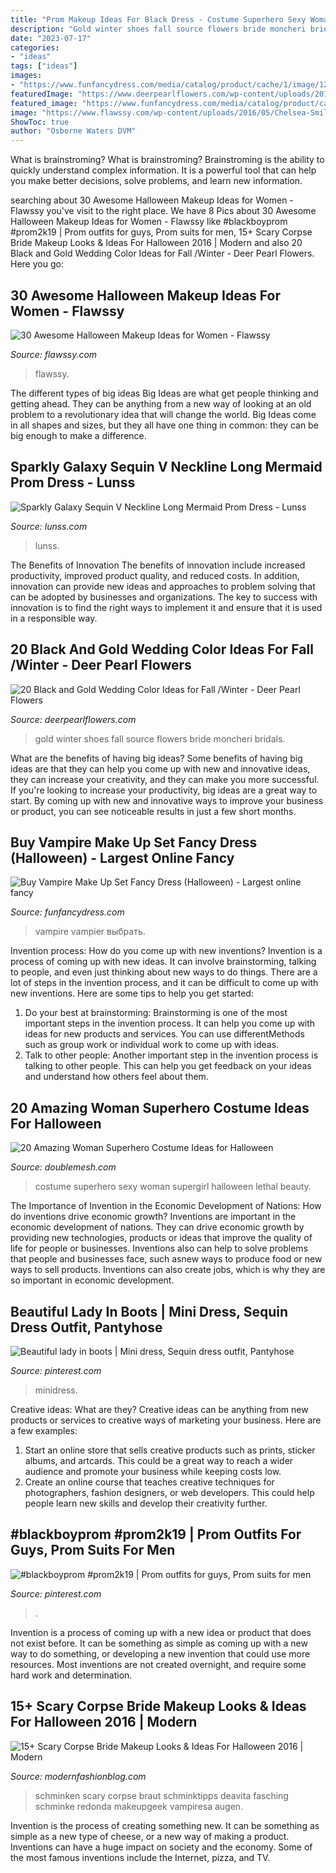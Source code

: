```yaml
---
title: "Prom Makeup Ideas For Black Dress - Costume Superhero Sexy Woman Supergirl Halloween Lethal Beauty"
description: "Gold winter shoes fall source flowers bride moncheri bridals"
date: "2023-07-17"
categories:
- "ideas"
tags: ["ideas"]
images:
- "https://www.funfancydress.com/media/catalog/product/cache/1/image/1200x/040ec09b1e35df139433887a97daa66f/S/M/SMF37808.jpg"
featuredImage: "https://www.deerpearlflowers.com/wp-content/uploads/2017/09/Black-and-Gold-Wedding-Shoes.jpg"
featured_image: "https://www.funfancydress.com/media/catalog/product/cache/1/image/1200x/040ec09b1e35df139433887a97daa66f/S/M/SMF37808.jpg"
image: "https://www.flawssy.com/wp-content/uploads/2016/05/Chelsea-Smile-Halloween-Makeup-1.jpg"
ShowToc: true
author: "Osborne Waters DVM"
---
```



What is brainstroming?
What is brainstroming? Brainstroming is the ability to quickly understand complex information. It is a powerful tool that can help you make better decisions, solve problems, and learn new information.

	

		
searching about 30 Awesome Halloween Makeup Ideas for Women - Flawssy you've visit to the right place. We have 8 Pics about 30 Awesome Halloween Makeup Ideas for Women - Flawssy like #blackboyprom #prom2k19 | Prom outfits for guys, Prom suits for men, 15+ Scary Corpse Bride Makeup Looks &amp; Ideas For Halloween 2016 | Modern and also 20 Black and Gold Wedding Color Ideas for Fall /Winter - Deer Pearl Flowers. Here you go:
		
    
## 30 Awesome Halloween Makeup Ideas For Women - Flawssy

<img loading=lazy src="https://www.flawssy.com/wp-content/uploads/2016/05/Chelsea-Smile-Halloween-Makeup-1.jpg" onerror="this.onerror=null;this.src='https://tse3.mm.bing.net/th?id=OIP.Q0JEzKXIneWMbJ0MwW7bIgHaJ4&amp;pid=15.1';" alt="30 Awesome Halloween Makeup Ideas for Women - Flawssy">

_Source: flawssy.com_

>flawssy. 

	

The different types of big ideas
Big Ideas are what get people thinking and getting ahead. They can be anything from a new way of looking at an old problem to a revolutionary idea that will change the world. Big Ideas come in all shapes and sizes, but they all have one thing in common: they can be big enough to make a difference.

    
## Sparkly Galaxy Sequin V Neckline Long Mermaid Prom Dress - Lunss

<img loading=lazy src="https://www.lunss.com/uploads/custom/2019/05/1905191579/Plus-size-sparkly-galaxy-plunging-mermaid-prom-dress-with-long-train.jpg" onerror="this.onerror=null;this.src='https://tse4.mm.bing.net/th?id=OIP.WstotW1oOEZ-jXhP3LJWrwHaJ4&amp;pid=15.1';" alt="Sparkly Galaxy Sequin V Neckline Long Mermaid Prom Dress - Lunss">

_Source: lunss.com_

>lunss. 

	

The Benefits of Innovation
The benefits of innovation include increased productivity, improved product quality, and reduced costs. In addition, innovation can provide new ideas and approaches to problem solving that can be adopted by businesses and organizations. The key to success with innovation is to find the right ways to implement it and ensure that it is used in a responsible way.

    
## 20 Black And Gold Wedding Color Ideas For Fall /Winter - Deer Pearl Flowers

<img loading=lazy src="https://www.deerpearlflowers.com/wp-content/uploads/2017/09/Black-and-Gold-Wedding-Shoes.jpg" onerror="this.onerror=null;this.src='https://tse2.mm.bing.net/th?id=OIP.vfMsiksDwup9IA_8tHaZVQHaLH&amp;pid=15.1';" alt="20 Black and Gold Wedding Color Ideas for Fall /Winter - Deer Pearl Flowers">

_Source: deerpearlflowers.com_

>gold winter shoes fall source flowers bride moncheri bridals. 

	

What are the benefits of having big ideas?
Some benefits of having big ideas are that they can help you come up with new and innovative ideas, they can increase your creativity, and they can make you more successful. If you're looking to increase your productivity, big ideas are a great way to start. By coming up with new and innovative ways to improve your business or product, you can see noticeable results in just a few short months.

    
## Buy Vampire Make Up Set Fancy Dress (Halloween) - Largest Online Fancy

<img loading=lazy src="https://www.funfancydress.com/media/catalog/product/cache/1/image/1200x/040ec09b1e35df139433887a97daa66f/S/M/SMF37808.jpg" onerror="this.onerror=null;this.src='https://tse3.mm.bing.net/th?id=OIP.YktTVAaAcNahm8L2gxSI-AHaK1&amp;pid=15.1';" alt="Buy Vampire Make Up Set Fancy Dress (Halloween) - Largest online fancy">

_Source: funfancydress.com_

>vampire vampier выбрать. 

	

Invention process: How do you come up with new inventions?
Invention is a process of coming up with new ideas. It can involve brainstorming, talking to people, and even just thinking about new ways to do things. There are a lot of steps in the invention process, and it can be difficult to come up with new inventions. Here are some tips to help you get started: 
1. Do your best at brainstorming: Brainstorming is one of the most important steps in the invention process. It can help you come up with ideas for new products and services. You can use differentMethods such as group work or individual work to come up with ideas. 
2. Talk to other people: Another important step in the invention process is talking to other people. This can help you get feedback on your ideas and understand how others feel about them. 

    
## 20 Amazing Woman Superhero Costume Ideas For Halloween

<img loading=lazy src="https://www.doublemesh.com/wp-content/uploads/2017/10/Sexy-Supergirl-Costume.jpg" onerror="this.onerror=null;this.src='https://tse1.mm.bing.net/th?id=OIP.Axzng9as5ghAE_s5xcg5ogHaKl&amp;pid=15.1';" alt="20 Amazing Woman Superhero Costume Ideas for Halloween">

_Source: doublemesh.com_

>costume superhero sexy woman supergirl halloween lethal beauty. 

	

The Importance of Invention in the Economic Development of Nations: How do inventions drive economic growth?
Inventions are important in the economic development of nations. They can drive economic growth by providing new technologies, products or ideas that improve the quality of life for people or businesses. Inventions also can help to solve problems that people and businesses face, such asnew ways to produce food or new ways to sell products. Inventions can also create jobs, which is why they are so important in economic development.

    
## Beautiful Lady In Boots | Mini Dress, Sequin Dress Outfit, Pantyhose

<img loading=lazy src="https://i.pinimg.com/736x/83/b5/c6/83b5c6d889c3457c07c9424073fd1ffe.jpg" onerror="this.onerror=null;this.src='https://tse4.mm.bing.net/th?id=OIP.Uw84VlNFGP8ZxZfyFCHjhwHaMR&amp;pid=15.1';" alt="Beautiful lady in boots | Mini dress, Sequin dress outfit, Pantyhose">

_Source: pinterest.com_

>minidress. 

	

Creative ideas: What are they?
Creative ideas can be anything from new products or services to creative ways of marketing your business. Here are a few examples:
1. Start an online store that sells creative products such as prints, sticker albums, and artcards. This could be a great way to reach a wider audience and promote your business while keeping costs low.
2. Create an online course that teaches creative techniques for photographers, fashion designers, or web developers. This could help people learn new skills and develop their creativity further.

    
## #blackboyprom #prom2k19 | Prom Outfits For Guys, Prom Suits For Men

<img loading=lazy src="https://i.pinimg.com/736x/ae/20/2b/ae202b4074c243dc7e9b891f105a41a4.jpg" onerror="this.onerror=null;this.src='https://tse2.mm.bing.net/th?id=OIP.2nN1MwUxSXmNHVMa683I3QHaJ4&amp;pid=15.1';" alt="#blackboyprom #prom2k19 | Prom outfits for guys, Prom suits for men">

_Source: pinterest.com_

>. 

	

Invention is a process of coming up with a new idea or product that does not exist before. It can be something as simple as coming up with a new way to do something, or developing a new invention that could use more resources. Most inventions are not created overnight, and require some hard work and determination.

    
## 15+ Scary Corpse Bride Makeup Looks &amp; Ideas For Halloween 2016 | Modern

<img loading=lazy src="https://modernfashionblog.com/wp-content/uploads/2016/09/15-Scary-Corpse-Bride-Makeup-Looks-Ideas-For-Halloween-2016-9.jpg" onerror="this.onerror=null;this.src='https://tse2.mm.bing.net/th?id=OIP.T0-83liKRTMhkUIYQSRVFgAAAA&amp;pid=15.1';" alt="15+ Scary Corpse Bride Makeup Looks &amp; Ideas For Halloween 2016 | Modern">

_Source: modernfashionblog.com_

>schminken scary corpse braut schminktipps deavita fasching schminke redonda makeupgeek vampiresa augen. 

	

Invention is the process of creating something new. It can be something as simple as a new type of cheese, or a new way of making a product. Inventions can have a huge impact on society and the economy. Some of the most famous inventions include the Internet, pizza, and TV.

